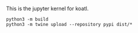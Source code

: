 This is the jupyter kernel for koatl.


```
python3 -m build
python3 -m twine upload --repository pypi dist/*
```
